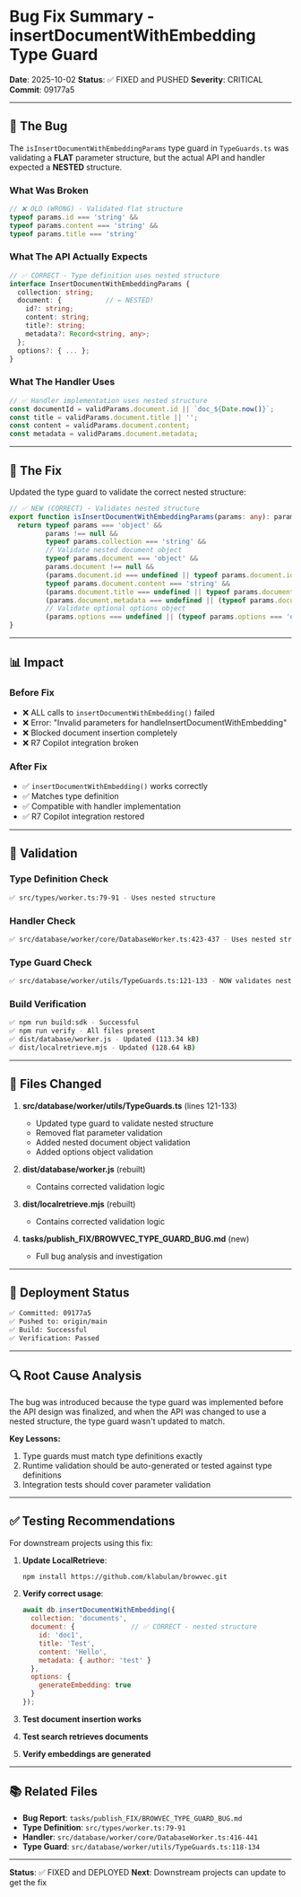 # Bug Fix Summary - insertDocumentWithEmbedding Type Guard

**Date**: 2025-10-02
**Status**: ✅ FIXED and PUSHED
**Severity**: CRITICAL
**Commit**: 09177a5

---

## 🐛 The Bug

The `isInsertDocumentWithEmbeddingParams` type guard in `TypeGuards.ts` was validating a **FLAT** parameter structure, but the actual API and handler expected a **NESTED** structure.

### What Was Broken

```typescript
// ❌ OLD (WRONG) - Validated flat structure
typeof params.id === 'string' &&
typeof params.content === 'string' &&
typeof params.title === 'string'
```

### What The API Actually Expects

```typescript
// ✅ CORRECT - Type definition uses nested structure
interface InsertDocumentWithEmbeddingParams {
  collection: string;
  document: {           // ← NESTED!
    id?: string;
    content: string;
    title?: string;
    metadata?: Record<string, any>;
  };
  options?: { ... };
}
```

### What The Handler Uses

```typescript
// ✅ Handler implementation uses nested structure
const documentId = validParams.document.id || `doc_${Date.now()}`;
const title = validParams.document.title || '';
const content = validParams.document.content;
const metadata = validParams.document.metadata;
```

---

## 🔧 The Fix

Updated the type guard to validate the correct nested structure:

```typescript
// ✅ NEW (CORRECT) - Validates nested structure
export function isInsertDocumentWithEmbeddingParams(params: any): params is InsertDocumentWithEmbeddingParams {
  return typeof params === 'object' &&
         params !== null &&
         typeof params.collection === 'string' &&
         // Validate nested document object
         typeof params.document === 'object' &&
         params.document !== null &&
         (params.document.id === undefined || typeof params.document.id === 'string') &&
         typeof params.document.content === 'string' &&
         (params.document.title === undefined || typeof params.document.title === 'string') &&
         (params.document.metadata === undefined || (typeof params.document.metadata === 'object' && params.document.metadata !== null)) &&
         // Validate optional options object
         (params.options === undefined || (typeof params.options === 'object' && params.options !== null));
}
```

---

## 📊 Impact

### Before Fix
- ❌ ALL calls to `insertDocumentWithEmbedding()` failed
- ❌ Error: "Invalid parameters for handleInsertDocumentWithEmbedding"
- ❌ Blocked document insertion completely
- ❌ R7 Copilot integration broken

### After Fix
- ✅ `insertDocumentWithEmbedding()` works correctly
- ✅ Matches type definition
- ✅ Compatible with handler implementation
- ✅ R7 Copilot integration restored

---

## 🧪 Validation

### Type Definition Check
```bash
✅ src/types/worker.ts:79-91 - Uses nested structure
```

### Handler Check
```bash
✅ src/database/worker/core/DatabaseWorker.ts:423-437 - Uses nested structure
```

### Type Guard Check
```bash
✅ src/database/worker/utils/TypeGuards.ts:121-133 - NOW validates nested structure
```

### Build Verification
```bash
✅ npm run build:sdk - Successful
✅ npm run verify - All files present
✅ dist/database/worker.js - Updated (113.34 kB)
✅ dist/localretrieve.mjs - Updated (128.64 kB)
```

---

## 📝 Files Changed

1. **src/database/worker/utils/TypeGuards.ts** (lines 121-133)
   - Updated type guard to validate nested structure
   - Removed flat parameter validation
   - Added nested document object validation
   - Added options object validation

2. **dist/database/worker.js** (rebuilt)
   - Contains corrected validation logic

3. **dist/localretrieve.mjs** (rebuilt)
   - Contains corrected validation logic

4. **tasks/publish_FIX/BROWVEC_TYPE_GUARD_BUG.md** (new)
   - Full bug analysis and investigation

---

## 🚀 Deployment Status

```bash
✅ Committed: 09177a5
✅ Pushed to: origin/main
✅ Build: Successful
✅ Verification: Passed
```

---

## 🔍 Root Cause Analysis

The bug was introduced because the type guard was implemented before the API design was finalized, and when the API was changed to use a nested structure, the type guard wasn't updated to match.

**Key Lessons:**
1. Type guards must match type definitions exactly
2. Runtime validation should be auto-generated or tested against type definitions
3. Integration tests should cover parameter validation

---

## ✅ Testing Recommendations

For downstream projects using this fix:

1. **Update LocalRetrieve**:
   ```bash
   npm install https://github.com/klabulan/browvec.git
   ```

2. **Verify correct usage**:
   ```javascript
   await db.insertDocumentWithEmbedding({
     collection: 'documents',
     document: {              // ✅ CORRECT - nested structure
       id: 'doc1',
       title: 'Test',
       content: 'Hello',
       metadata: { author: 'test' }
     },
     options: {
       generateEmbedding: true
     }
   });
   ```

3. **Test document insertion works**
4. **Test search retrieves documents**
5. **Verify embeddings are generated**

---

## 📚 Related Files

- **Bug Report**: `tasks/publish_FIX/BROWVEC_TYPE_GUARD_BUG.md`
- **Type Definition**: `src/types/worker.ts:79-91`
- **Handler**: `src/database/worker/core/DatabaseWorker.ts:416-441`
- **Type Guard**: `src/database/worker/utils/TypeGuards.ts:118-134`

---

**Status**: ✅ FIXED and DEPLOYED
**Next**: Downstream projects can update to get the fix
